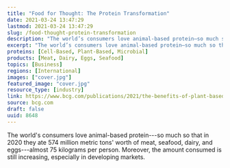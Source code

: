 ```yaml
---
title: "Food for Thought: The Protein Transformation"
date: 2021-03-24 13:47:29
lastmod: 2021-03-24 13:47:29
slug: /food-thought-protein-transformation
description: "The world’s consumers love animal-based protein—so much so that in 2020 they ate 574 million metric tons’ worth of meat, seafood, dairy, and eggs—almost 75 kilograms per person. Moreover, the amount consumed is still increasing, especially in developing&nbsp;markets."
excerpt: "The world’s consumers love animal-based protein—so much so that in 2020 they ate 574 million metric tons’ worth of meat, seafood, dairy, and eggs—almost 75 kilograms per person. Moreover, the amount consumed is still increasing, especially in developing&nbsp;markets."
proteins: [Cell-Based, Plant-Based, Microbial]
products: [Meat, Dairy, Eggs, Seafood]
topics: [Business]
regions: [International]
images: ["cover.jpg"]
featured_image: "cover.jpg"
resource_type: [industry]
link: https://www.bcg.com/publications/2021/the-benefits-of-plant-based-meats
source: bcg.com
draft: false
uuid: 8648
---
```

The world's consumers love animal-based protein---so much so that in
2020 they ate 574 million metric tons' worth of meat, seafood, dairy,
and eggs---almost 75 kilograms per person. Moreover, the amount consumed
is still increasing, especially in developing markets.
